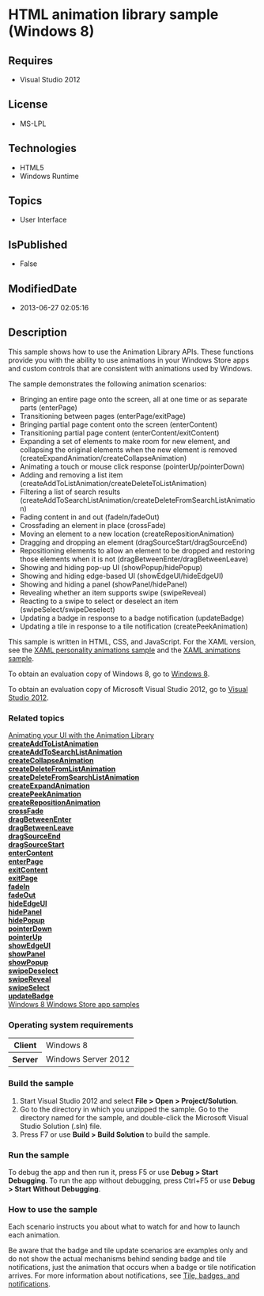 # HTML animation library sample (Windows 8)
## Requires
* Visual Studio 2012
## License
* MS-LPL
## Technologies
* HTML5
* Windows Runtime
## Topics
* User Interface
## IsPublished
* False
## ModifiedDate
* 2013-06-27 02:05:16
## Description

<div id="mainSection">
<p>This sample shows how to use the Animation Library APIs. These functions provide you with the ability to use animations in your Windows Store apps and custom controls that are consistent with animations used by Windows.
</p>
<p>The sample demonstrates the following animation scenarios: </p>
<ul>
<li>Bringing an entire page onto the screen, all at one time or as separate parts (enterPage)
</li><li>Transitioning between pages (enterPage/exitPage) </li><li>Bringing partial page content onto the screen (enterContent) </li><li>Transitioning partial page content (enterContent/exitContent) </li><li>Expanding a set of elements to make room for new element, and collapsing the original elements when the new element is removed (createExpandAnimation/createCollapseAnimation)
</li><li>Animating a touch or mouse click response (pointerUp/pointerDown) </li><li>Adding and removing a list item (createAddToListAnimation/createDeleteToListAnimation)
</li><li>Filtering a list of search results (createAddToSearchListAnimation/createDeleteFromSearchListAnimation)
</li><li>Fading content in and out (fadeIn/fadeOut) </li><li>Crossfading an element in place (crossFade) </li><li>Moving an element to a new location (createRepositionAnimation) </li><li>Dragging and dropping an element (dragSourceStart/dragSourceEnd) </li><li>Repositioning elements to allow an element to be dropped and restoring those elements when it is not (dragBetweenEnter/dragBetweenLeave)
</li><li>Showing and hiding pop-up UI (showPopup/hidePopup) </li><li>Showing and hiding edge-based UI (showEdgeUI/hideEdgeUI) </li><li>Showing and hiding a panel (showPanel/hidePanel) </li><li>Revealing whether an item supports swipe (swipeReveal) </li><li>Reacting to a swipe to select or deselect an item (swipeSelect/swipeDeselect)
</li><li>Updating a badge in response to a badge notification (updateBadge) </li><li>Updating a tile in response to a tile notification (createPeekAnimation) </li></ul>
<p></p>
<p>This sample is written in HTML, CSS, and JavaScript. For the XAML version, see the
<a href="http://go.microsoft.com/fwlink/p/?linkid=242401">XAML personality animations sample</a> and the
<a href="http://go.microsoft.com/fwlink/p/?linkid=242404">XAML animations sample</a>.</p>
<p>To obtain an evaluation copy of Windows&nbsp;8, go to <a href="http://go.microsoft.com/fwlink/p/?linkid=241655">
Windows&nbsp;8</a>.</p>
<p>To obtain an evaluation copy of Microsoft Visual Studio&nbsp;2012, go to <a href="http://go.microsoft.com/fwlink/p/?linkid=241656">
Visual Studio&nbsp;2012</a>.</p>
<h3><a id="related_topics"></a>Related topics</h3>
<dl><dt><a href="http://msdn.microsoft.com/library/windows/apps/hh465165">Animating your UI with the Animation Library</a>
</dt><dt><a href="http://msdn.microsoft.com/library/windows/apps/br212653"><b>createAddToListAnimation</b></a>
</dt><dt><a href="http://msdn.microsoft.com/library/windows/apps/br212654"><b>createAddToSearchListAnimation</b></a>
</dt><dt><a href="http://msdn.microsoft.com/library/windows/apps/br212655"><b>createCollapseAnimation</b></a>
</dt><dt><a href="http://msdn.microsoft.com/library/windows/apps/br212656"><b>createDeleteFromListAnimation</b></a>
</dt><dt><a href="http://msdn.microsoft.com/library/windows/apps/br212657"><b>createDeleteFromSearchListAnimation</b></a>
</dt><dt><a href="http://msdn.microsoft.com/library/windows/apps/br212658"><b>createExpandAnimation</b></a>
</dt><dt><a href="http://msdn.microsoft.com/library/windows/apps/br212659"><b>createPeekAnimation</b></a>
</dt><dt><a href="http://msdn.microsoft.com/library/windows/apps/br212660"><b>createRepositionAnimation</b></a>
</dt><dt><a href="http://msdn.microsoft.com/library/windows/apps/br212661"><b>crossFade</b></a>
</dt><dt><a href="http://msdn.microsoft.com/library/windows/apps/br212668"><b>dragBetweenEnter</b></a>
</dt><dt><a href="http://msdn.microsoft.com/library/windows/apps/br212669"><b>dragBetweenLeave</b></a>
</dt><dt><a href="http://msdn.microsoft.com/library/windows/apps/br212670"><b>dragSourceEnd</b></a>
</dt><dt><a href="http://msdn.microsoft.com/library/windows/apps/br212671"><b>dragSourceStart</b></a>
</dt><dt><a href="http://msdn.microsoft.com/library/windows/apps/hh701582"><b>enterContent</b></a>
</dt><dt><a href="http://msdn.microsoft.com/library/windows/apps/br212672"><b>enterPage</b></a>
</dt><dt><a href="http://msdn.microsoft.com/library/windows/apps/hh701585"><b>exitContent</b></a>
</dt><dt><a href="http://msdn.microsoft.com/library/windows/apps/hh701586"><b>exitPage</b></a>
</dt><dt><a href="http://msdn.microsoft.com/library/windows/apps/br212673"><b>fadeIn</b></a>
</dt><dt><a href="http://msdn.microsoft.com/library/windows/apps/br212674"><b>fadeOut</b></a>
</dt><dt><a href="http://msdn.microsoft.com/library/windows/apps/br212676"><b>hideEdgeUI</b></a>
</dt><dt><a href="http://msdn.microsoft.com/library/windows/apps/br212677"><b>hidePanel</b></a>
</dt><dt><a href="http://msdn.microsoft.com/library/windows/apps/br212678"><b>hidePopup</b></a>
</dt><dt><a href="http://msdn.microsoft.com/library/windows/apps/br212680"><b>pointerDown</b></a>
</dt><dt><a href="http://msdn.microsoft.com/library/windows/apps/br212681"><b>pointerUp</b></a>
</dt><dt><a href="http://msdn.microsoft.com/library/windows/apps/br230466"><b>showEdgeUI</b></a>
</dt><dt><a href="http://msdn.microsoft.com/library/windows/apps/br230467"><b>showPanel</b></a>
</dt><dt><a href="http://msdn.microsoft.com/library/windows/apps/br230468"><b>showPopup</b></a>
</dt><dt><a href="http://msdn.microsoft.com/library/windows/apps/br212662"><b>swipeDeselect</b></a>
</dt><dt><a href="http://msdn.microsoft.com/library/windows/apps/br212663"><b>swipeReveal</b></a>
</dt><dt><a href="http://msdn.microsoft.com/library/windows/apps/br212664"><b>swipeSelect</b></a>
</dt><dt><a href="http://msdn.microsoft.com/library/windows/apps/br230471"><b>updateBadge</b></a>
</dt><dt><a href="http://go.microsoft.com/fwlink/p/?LinkID=227694">Windows 8 Windows Store app samples</a>
</dt></dl>
<h3>Operating system requirements</h3>
<table>
<tbody>
<tr>
<th>Client</th>
<td><dt>Windows&nbsp;8 </dt></td>
</tr>
<tr>
<th>Server</th>
<td><dt>Windows Server&nbsp;2012 </dt></td>
</tr>
</tbody>
</table>
<h3>Build the sample</h3>
<ol>
<li>Start Visual Studio&nbsp;2012 and select <b>File &gt; Open &gt; Project/Solution</b>.
</li><li>Go to the directory in which you unzipped the sample. Go to the directory named for the sample, and double-click the Microsoft Visual Studio Solution (.sln) file.
</li><li>Press F7 or use <b>Build &gt; Build Solution</b> to build the sample. </li></ol>
<h3>Run the sample</h3>
<p>To debug the app and then run it, press F5 or use <b>Debug &gt; Start Debugging</b>. To run the app without debugging, press Ctrl&#43;F5 or use
<b>Debug &gt; Start Without Debugging</b>.</p>
<h3><a id="How_to_use_the_sample"></a><a id="how_to_use_the_sample"></a><a id="HOW_TO_USE_THE_SAMPLE"></a>How to use the sample</h3>
<p>Each scenario instructs you about what to watch for and how to launch each animation.</p>
<p>Be aware that the badge and tile update scenarios are examples only and do not show the actual mechanisms behind sending badge and tile notifications, just the animation that occurs when a badge or tile notification arrives. For more information about notifications,
 see <a href="http://msdn.microsoft.com/library/windows/apps/hh779725">Tile, badges, and notifications</a>.</p>
</div>

